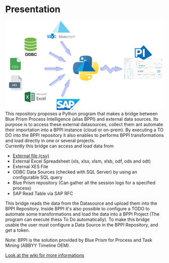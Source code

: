 # Presentation
![BPPI Bridge principle](./schema.png)
This repository proposes a Python program that makes a bridge between Blue Prism Process Intelligence (alias BPPI) and external data sources. Its purpose is to access these external datasources, collect them ant automate their importation into a BPPI instance (cloud or on-prem). By executing a TO DO into the BPPI repository it also enables to performs BPPI transformations and load directly in one or several projects.  
Currently this bridge can access and load data from
* [External file (csv)](https://github.com/datacorner/pyBPPIBridge/wiki/CSV-File)
* External Excel Spreadsheet (xls, xlsx, xlsm, xlsb, odf, ods and odt)
* External XES File
* ODBC Data Sources (checked with SQL Server) by using an configurable SQL query
* Blue Prism repository (Can gather all the session logs for a specified process)   
* SAP Read Table via SAP RFC

This bridge reads the data from the Datasource and upload them into the BPPI Repository. Inside BPPI it's also possible to configure a TODO to automate some transformations and load the data into a BPPI Project (The program can execute thess To Do automatically). To make this bridge usable the user must configure a Data Source in the BPPI Repository, and get a token.  

Note: BPPI is the solution provided by Blue Prism for Process and Task Mining (ABBYY Timeline OEM).

[Look at the wiki for more informations](https://github.com/datacorner/pyBPPIBridge/wiki)
